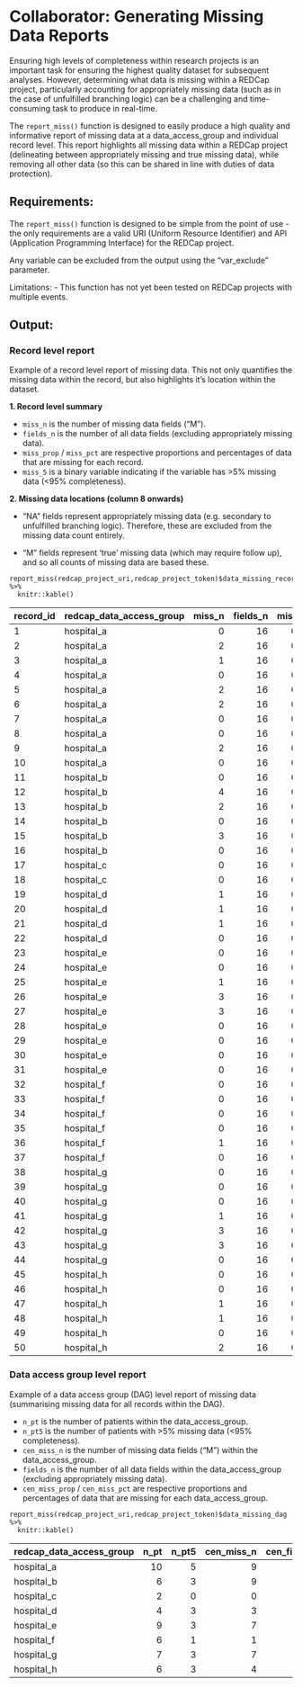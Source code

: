 Collaborator: Generating Missing Data Reports
=============================================

Ensuring high levels of completeness within research projects is an
important task for ensuring the highest quality dataset for subsequent
analyses. However, determining what data is missing within a REDCap
project, particularly accounting for appropriately missing data (such as
in the case of unfulfilled branching logic) can be a challenging and
time-consuming task to produce in real-time.

The `report_miss()` function is designed to easily produce a high
quality and informative report of missing data at a data\_access\_group
and individual record level. This report highlights all missing data
within a REDCap project (delineating between appropriately missing and
true missing data), while removing all other data (so this can be shared
in line with duties of data protection).

Requirements:
-------------

The `report_miss()` function is designed to be simple from the point of
use - the only requirements are a valid URI (Uniform Resource
Identifier) and API (Application Programming Interface) for the REDCap
project.

Any variable can be excluded from the output using the “var\_exclude”
parameter.

Limitations: - This function has not yet been tested on REDCap projects
with multiple events.

Output:
-------

### Record level report

Example of a record level report of missing data. This not only
quantifies the missing data within the record, but also highlights it’s
location within the dataset.

**1. Record level summary**

-   `miss_n` is the number of missing data fields (“M”).
-   `fields_n` is the number of all data fields (excluding appropriately
    missing data).
-   `miss_prop` / `miss_pct` are respective proportions and percentages
    of data that are missing for each record.
-   `miss_5` is a binary variable indicating if the variable has &gt;5%
    missing data (&lt;95% completeness).

**2. Missing data locations (column 8 onwards)**

-   “NA” fields represent appropriately missing data (e.g. secondary to
    unfulfilled branching logic). Therefore, these are excluded from the
    missing data count entirely.

-   “M” fields represent ‘true’ missing data (which may require follow
    up), and so all counts of missing data are based these.

<!-- -->

    report_miss(redcap_project_uri,redcap_project_token)$data_missing_record %>%
      knitr::kable()

<table>
<thead>
<tr class="header">
<th style="text-align: left;">record_id</th>
<th style="text-align: left;">redcap_data_access_group</th>
<th style="text-align: right;">miss_n</th>
<th style="text-align: right;">fields_n</th>
<th style="text-align: right;">miss_prop</th>
<th style="text-align: left;">miss_pct</th>
<th style="text-align: left;">miss_5</th>
<th style="text-align: left;">pt_age</th>
<th style="text-align: left;">pt_sex</th>
<th style="text-align: left;">smoking_status</th>
<th style="text-align: left;">body_mass_index</th>
<th style="text-align: left;">pmh___1</th>
<th style="text-align: left;">pmh___2</th>
<th style="text-align: left;">pmh___3</th>
<th style="text-align: left;">asa_grade</th>
<th style="text-align: left;">pt_ethnicity</th>
<th style="text-align: left;">adm_date</th>
<th style="text-align: left;">op_date</th>
<th style="text-align: left;">op_urgency</th>
<th style="text-align: left;">op_procedure_code</th>
<th style="text-align: left;">follow_up</th>
<th style="text-align: left;">follow_up_readm</th>
<th style="text-align: left;">follow_up_mort</th>
</tr>
</thead>
<tbody>
<tr class="odd">
<td style="text-align: left;">1</td>
<td style="text-align: left;">hospital_a</td>
<td style="text-align: right;">0</td>
<td style="text-align: right;">16</td>
<td style="text-align: right;">0.0000</td>
<td style="text-align: left;">0.0%</td>
<td style="text-align: left;">No</td>
<td style="text-align: left;">.</td>
<td style="text-align: left;">.</td>
<td style="text-align: left;">.</td>
<td style="text-align: left;">.</td>
<td style="text-align: left;">.</td>
<td style="text-align: left;">.</td>
<td style="text-align: left;">.</td>
<td style="text-align: left;">.</td>
<td style="text-align: left;">.</td>
<td style="text-align: left;">.</td>
<td style="text-align: left;">.</td>
<td style="text-align: left;">.</td>
<td style="text-align: left;">.</td>
<td style="text-align: left;">.</td>
<td style="text-align: left;">.</td>
<td style="text-align: left;">.</td>
</tr>
<tr class="even">
<td style="text-align: left;">2</td>
<td style="text-align: left;">hospital_a</td>
<td style="text-align: right;">2</td>
<td style="text-align: right;">16</td>
<td style="text-align: right;">0.1250</td>
<td style="text-align: left;">12.5%</td>
<td style="text-align: left;">Yes</td>
<td style="text-align: left;">.</td>
<td style="text-align: left;">.</td>
<td style="text-align: left;">M</td>
<td style="text-align: left;">M</td>
<td style="text-align: left;">.</td>
<td style="text-align: left;">.</td>
<td style="text-align: left;">.</td>
<td style="text-align: left;">.</td>
<td style="text-align: left;">.</td>
<td style="text-align: left;">.</td>
<td style="text-align: left;">.</td>
<td style="text-align: left;">.</td>
<td style="text-align: left;">.</td>
<td style="text-align: left;">.</td>
<td style="text-align: left;">.</td>
<td style="text-align: left;">.</td>
</tr>
<tr class="odd">
<td style="text-align: left;">3</td>
<td style="text-align: left;">hospital_a</td>
<td style="text-align: right;">1</td>
<td style="text-align: right;">16</td>
<td style="text-align: right;">0.0625</td>
<td style="text-align: left;">6.2%</td>
<td style="text-align: left;">Yes</td>
<td style="text-align: left;">.</td>
<td style="text-align: left;">.</td>
<td style="text-align: left;">.</td>
<td style="text-align: left;">M</td>
<td style="text-align: left;">.</td>
<td style="text-align: left;">.</td>
<td style="text-align: left;">.</td>
<td style="text-align: left;">.</td>
<td style="text-align: left;">.</td>
<td style="text-align: left;">.</td>
<td style="text-align: left;">.</td>
<td style="text-align: left;">.</td>
<td style="text-align: left;">.</td>
<td style="text-align: left;">.</td>
<td style="text-align: left;">.</td>
<td style="text-align: left;">.</td>
</tr>
<tr class="even">
<td style="text-align: left;">4</td>
<td style="text-align: left;">hospital_a</td>
<td style="text-align: right;">0</td>
<td style="text-align: right;">16</td>
<td style="text-align: right;">0.0000</td>
<td style="text-align: left;">0.0%</td>
<td style="text-align: left;">No</td>
<td style="text-align: left;">.</td>
<td style="text-align: left;">.</td>
<td style="text-align: left;">.</td>
<td style="text-align: left;">.</td>
<td style="text-align: left;">.</td>
<td style="text-align: left;">.</td>
<td style="text-align: left;">.</td>
<td style="text-align: left;">.</td>
<td style="text-align: left;">.</td>
<td style="text-align: left;">.</td>
<td style="text-align: left;">.</td>
<td style="text-align: left;">.</td>
<td style="text-align: left;">.</td>
<td style="text-align: left;">.</td>
<td style="text-align: left;">.</td>
<td style="text-align: left;">.</td>
</tr>
<tr class="odd">
<td style="text-align: left;">5</td>
<td style="text-align: left;">hospital_a</td>
<td style="text-align: right;">2</td>
<td style="text-align: right;">16</td>
<td style="text-align: right;">0.1250</td>
<td style="text-align: left;">12.5%</td>
<td style="text-align: left;">Yes</td>
<td style="text-align: left;">.</td>
<td style="text-align: left;">.</td>
<td style="text-align: left;">.</td>
<td style="text-align: left;">.</td>
<td style="text-align: left;">.</td>
<td style="text-align: left;">.</td>
<td style="text-align: left;">.</td>
<td style="text-align: left;">.</td>
<td style="text-align: left;">.</td>
<td style="text-align: left;">.</td>
<td style="text-align: left;">.</td>
<td style="text-align: left;">.</td>
<td style="text-align: left;">.</td>
<td style="text-align: left;">.</td>
<td style="text-align: left;">M</td>
<td style="text-align: left;">M</td>
</tr>
<tr class="even">
<td style="text-align: left;">6</td>
<td style="text-align: left;">hospital_a</td>
<td style="text-align: right;">2</td>
<td style="text-align: right;">16</td>
<td style="text-align: right;">0.1250</td>
<td style="text-align: left;">12.5%</td>
<td style="text-align: left;">Yes</td>
<td style="text-align: left;">.</td>
<td style="text-align: left;">.</td>
<td style="text-align: left;">.</td>
<td style="text-align: left;">.</td>
<td style="text-align: left;">.</td>
<td style="text-align: left;">.</td>
<td style="text-align: left;">.</td>
<td style="text-align: left;">.</td>
<td style="text-align: left;">.</td>
<td style="text-align: left;">.</td>
<td style="text-align: left;">.</td>
<td style="text-align: left;">.</td>
<td style="text-align: left;">.</td>
<td style="text-align: left;">.</td>
<td style="text-align: left;">M</td>
<td style="text-align: left;">M</td>
</tr>
<tr class="odd">
<td style="text-align: left;">7</td>
<td style="text-align: left;">hospital_a</td>
<td style="text-align: right;">0</td>
<td style="text-align: right;">16</td>
<td style="text-align: right;">0.0000</td>
<td style="text-align: left;">0.0%</td>
<td style="text-align: left;">No</td>
<td style="text-align: left;">.</td>
<td style="text-align: left;">.</td>
<td style="text-align: left;">.</td>
<td style="text-align: left;">.</td>
<td style="text-align: left;">.</td>
<td style="text-align: left;">.</td>
<td style="text-align: left;">.</td>
<td style="text-align: left;">.</td>
<td style="text-align: left;">.</td>
<td style="text-align: left;">.</td>
<td style="text-align: left;">.</td>
<td style="text-align: left;">.</td>
<td style="text-align: left;">.</td>
<td style="text-align: left;">.</td>
<td style="text-align: left;">.</td>
<td style="text-align: left;">.</td>
</tr>
<tr class="even">
<td style="text-align: left;">8</td>
<td style="text-align: left;">hospital_a</td>
<td style="text-align: right;">0</td>
<td style="text-align: right;">16</td>
<td style="text-align: right;">0.0000</td>
<td style="text-align: left;">0.0%</td>
<td style="text-align: left;">No</td>
<td style="text-align: left;">.</td>
<td style="text-align: left;">.</td>
<td style="text-align: left;">.</td>
<td style="text-align: left;">.</td>
<td style="text-align: left;">.</td>
<td style="text-align: left;">.</td>
<td style="text-align: left;">.</td>
<td style="text-align: left;">.</td>
<td style="text-align: left;">.</td>
<td style="text-align: left;">.</td>
<td style="text-align: left;">.</td>
<td style="text-align: left;">.</td>
<td style="text-align: left;">.</td>
<td style="text-align: left;">.</td>
<td style="text-align: left;">.</td>
<td style="text-align: left;">.</td>
</tr>
<tr class="odd">
<td style="text-align: left;">9</td>
<td style="text-align: left;">hospital_a</td>
<td style="text-align: right;">2</td>
<td style="text-align: right;">16</td>
<td style="text-align: right;">0.1250</td>
<td style="text-align: left;">12.5%</td>
<td style="text-align: left;">Yes</td>
<td style="text-align: left;">.</td>
<td style="text-align: left;">.</td>
<td style="text-align: left;">.</td>
<td style="text-align: left;">.</td>
<td style="text-align: left;">.</td>
<td style="text-align: left;">.</td>
<td style="text-align: left;">.</td>
<td style="text-align: left;">.</td>
<td style="text-align: left;">.</td>
<td style="text-align: left;">.</td>
<td style="text-align: left;">.</td>
<td style="text-align: left;">.</td>
<td style="text-align: left;">.</td>
<td style="text-align: left;">.</td>
<td style="text-align: left;">M</td>
<td style="text-align: left;">M</td>
</tr>
<tr class="even">
<td style="text-align: left;">10</td>
<td style="text-align: left;">hospital_a</td>
<td style="text-align: right;">0</td>
<td style="text-align: right;">16</td>
<td style="text-align: right;">0.0000</td>
<td style="text-align: left;">0.0%</td>
<td style="text-align: left;">No</td>
<td style="text-align: left;">.</td>
<td style="text-align: left;">.</td>
<td style="text-align: left;">.</td>
<td style="text-align: left;">.</td>
<td style="text-align: left;">.</td>
<td style="text-align: left;">.</td>
<td style="text-align: left;">.</td>
<td style="text-align: left;">.</td>
<td style="text-align: left;">.</td>
<td style="text-align: left;">.</td>
<td style="text-align: left;">.</td>
<td style="text-align: left;">.</td>
<td style="text-align: left;">.</td>
<td style="text-align: left;">.</td>
<td style="text-align: left;">.</td>
<td style="text-align: left;">.</td>
</tr>
<tr class="odd">
<td style="text-align: left;">11</td>
<td style="text-align: left;">hospital_b</td>
<td style="text-align: right;">0</td>
<td style="text-align: right;">16</td>
<td style="text-align: right;">0.0000</td>
<td style="text-align: left;">0.0%</td>
<td style="text-align: left;">No</td>
<td style="text-align: left;">.</td>
<td style="text-align: left;">.</td>
<td style="text-align: left;">.</td>
<td style="text-align: left;">.</td>
<td style="text-align: left;">.</td>
<td style="text-align: left;">.</td>
<td style="text-align: left;">.</td>
<td style="text-align: left;">.</td>
<td style="text-align: left;">.</td>
<td style="text-align: left;">.</td>
<td style="text-align: left;">.</td>
<td style="text-align: left;">.</td>
<td style="text-align: left;">.</td>
<td style="text-align: left;">.</td>
<td style="text-align: left;">.</td>
<td style="text-align: left;">.</td>
</tr>
<tr class="even">
<td style="text-align: left;">12</td>
<td style="text-align: left;">hospital_b</td>
<td style="text-align: right;">4</td>
<td style="text-align: right;">16</td>
<td style="text-align: right;">0.2500</td>
<td style="text-align: left;">25.0%</td>
<td style="text-align: left;">Yes</td>
<td style="text-align: left;">.</td>
<td style="text-align: left;">M</td>
<td style="text-align: left;">.</td>
<td style="text-align: left;">M</td>
<td style="text-align: left;">.</td>
<td style="text-align: left;">.</td>
<td style="text-align: left;">.</td>
<td style="text-align: left;">.</td>
<td style="text-align: left;">.</td>
<td style="text-align: left;">.</td>
<td style="text-align: left;">.</td>
<td style="text-align: left;">.</td>
<td style="text-align: left;">.</td>
<td style="text-align: left;">.</td>
<td style="text-align: left;">M</td>
<td style="text-align: left;">M</td>
</tr>
<tr class="odd">
<td style="text-align: left;">13</td>
<td style="text-align: left;">hospital_b</td>
<td style="text-align: right;">2</td>
<td style="text-align: right;">16</td>
<td style="text-align: right;">0.1250</td>
<td style="text-align: left;">12.5%</td>
<td style="text-align: left;">Yes</td>
<td style="text-align: left;">.</td>
<td style="text-align: left;">.</td>
<td style="text-align: left;">.</td>
<td style="text-align: left;">.</td>
<td style="text-align: left;">.</td>
<td style="text-align: left;">.</td>
<td style="text-align: left;">.</td>
<td style="text-align: left;">.</td>
<td style="text-align: left;">.</td>
<td style="text-align: left;">.</td>
<td style="text-align: left;">.</td>
<td style="text-align: left;">.</td>
<td style="text-align: left;">.</td>
<td style="text-align: left;">.</td>
<td style="text-align: left;">M</td>
<td style="text-align: left;">M</td>
</tr>
<tr class="even">
<td style="text-align: left;">14</td>
<td style="text-align: left;">hospital_b</td>
<td style="text-align: right;">0</td>
<td style="text-align: right;">16</td>
<td style="text-align: right;">0.0000</td>
<td style="text-align: left;">0.0%</td>
<td style="text-align: left;">No</td>
<td style="text-align: left;">.</td>
<td style="text-align: left;">.</td>
<td style="text-align: left;">.</td>
<td style="text-align: left;">.</td>
<td style="text-align: left;">.</td>
<td style="text-align: left;">.</td>
<td style="text-align: left;">.</td>
<td style="text-align: left;">.</td>
<td style="text-align: left;">.</td>
<td style="text-align: left;">.</td>
<td style="text-align: left;">.</td>
<td style="text-align: left;">.</td>
<td style="text-align: left;">.</td>
<td style="text-align: left;">.</td>
<td style="text-align: left;">.</td>
<td style="text-align: left;">.</td>
</tr>
<tr class="odd">
<td style="text-align: left;">15</td>
<td style="text-align: left;">hospital_b</td>
<td style="text-align: right;">3</td>
<td style="text-align: right;">16</td>
<td style="text-align: right;">0.1875</td>
<td style="text-align: left;">18.8%</td>
<td style="text-align: left;">Yes</td>
<td style="text-align: left;">.</td>
<td style="text-align: left;">.</td>
<td style="text-align: left;">.</td>
<td style="text-align: left;">.</td>
<td style="text-align: left;">.</td>
<td style="text-align: left;">.</td>
<td style="text-align: left;">.</td>
<td style="text-align: left;">M</td>
<td style="text-align: left;">.</td>
<td style="text-align: left;">.</td>
<td style="text-align: left;">.</td>
<td style="text-align: left;">.</td>
<td style="text-align: left;">.</td>
<td style="text-align: left;">.</td>
<td style="text-align: left;">M</td>
<td style="text-align: left;">M</td>
</tr>
<tr class="even">
<td style="text-align: left;">16</td>
<td style="text-align: left;">hospital_b</td>
<td style="text-align: right;">0</td>
<td style="text-align: right;">16</td>
<td style="text-align: right;">0.0000</td>
<td style="text-align: left;">0.0%</td>
<td style="text-align: left;">No</td>
<td style="text-align: left;">.</td>
<td style="text-align: left;">.</td>
<td style="text-align: left;">.</td>
<td style="text-align: left;">.</td>
<td style="text-align: left;">.</td>
<td style="text-align: left;">.</td>
<td style="text-align: left;">.</td>
<td style="text-align: left;">.</td>
<td style="text-align: left;">.</td>
<td style="text-align: left;">.</td>
<td style="text-align: left;">.</td>
<td style="text-align: left;">.</td>
<td style="text-align: left;">.</td>
<td style="text-align: left;">.</td>
<td style="text-align: left;">.</td>
<td style="text-align: left;">.</td>
</tr>
<tr class="odd">
<td style="text-align: left;">17</td>
<td style="text-align: left;">hospital_c</td>
<td style="text-align: right;">0</td>
<td style="text-align: right;">16</td>
<td style="text-align: right;">0.0000</td>
<td style="text-align: left;">0.0%</td>
<td style="text-align: left;">No</td>
<td style="text-align: left;">.</td>
<td style="text-align: left;">.</td>
<td style="text-align: left;">.</td>
<td style="text-align: left;">.</td>
<td style="text-align: left;">.</td>
<td style="text-align: left;">.</td>
<td style="text-align: left;">.</td>
<td style="text-align: left;">.</td>
<td style="text-align: left;">.</td>
<td style="text-align: left;">.</td>
<td style="text-align: left;">.</td>
<td style="text-align: left;">.</td>
<td style="text-align: left;">.</td>
<td style="text-align: left;">.</td>
<td style="text-align: left;">.</td>
<td style="text-align: left;">.</td>
</tr>
<tr class="even">
<td style="text-align: left;">18</td>
<td style="text-align: left;">hospital_c</td>
<td style="text-align: right;">0</td>
<td style="text-align: right;">16</td>
<td style="text-align: right;">0.0000</td>
<td style="text-align: left;">0.0%</td>
<td style="text-align: left;">No</td>
<td style="text-align: left;">.</td>
<td style="text-align: left;">.</td>
<td style="text-align: left;">.</td>
<td style="text-align: left;">.</td>
<td style="text-align: left;">.</td>
<td style="text-align: left;">.</td>
<td style="text-align: left;">.</td>
<td style="text-align: left;">.</td>
<td style="text-align: left;">.</td>
<td style="text-align: left;">.</td>
<td style="text-align: left;">.</td>
<td style="text-align: left;">.</td>
<td style="text-align: left;">.</td>
<td style="text-align: left;">.</td>
<td style="text-align: left;">.</td>
<td style="text-align: left;">.</td>
</tr>
<tr class="odd">
<td style="text-align: left;">19</td>
<td style="text-align: left;">hospital_d</td>
<td style="text-align: right;">1</td>
<td style="text-align: right;">16</td>
<td style="text-align: right;">0.0625</td>
<td style="text-align: left;">6.2%</td>
<td style="text-align: left;">Yes</td>
<td style="text-align: left;">.</td>
<td style="text-align: left;">.</td>
<td style="text-align: left;">.</td>
<td style="text-align: left;">.</td>
<td style="text-align: left;">.</td>
<td style="text-align: left;">.</td>
<td style="text-align: left;">.</td>
<td style="text-align: left;">M</td>
<td style="text-align: left;">.</td>
<td style="text-align: left;">.</td>
<td style="text-align: left;">.</td>
<td style="text-align: left;">.</td>
<td style="text-align: left;">.</td>
<td style="text-align: left;">.</td>
<td style="text-align: left;">.</td>
<td style="text-align: left;">.</td>
</tr>
<tr class="even">
<td style="text-align: left;">20</td>
<td style="text-align: left;">hospital_d</td>
<td style="text-align: right;">1</td>
<td style="text-align: right;">16</td>
<td style="text-align: right;">0.0625</td>
<td style="text-align: left;">6.2%</td>
<td style="text-align: left;">Yes</td>
<td style="text-align: left;">.</td>
<td style="text-align: left;">.</td>
<td style="text-align: left;">M</td>
<td style="text-align: left;">.</td>
<td style="text-align: left;">.</td>
<td style="text-align: left;">.</td>
<td style="text-align: left;">.</td>
<td style="text-align: left;">.</td>
<td style="text-align: left;">.</td>
<td style="text-align: left;">.</td>
<td style="text-align: left;">.</td>
<td style="text-align: left;">.</td>
<td style="text-align: left;">.</td>
<td style="text-align: left;">.</td>
<td style="text-align: left;">.</td>
<td style="text-align: left;">.</td>
</tr>
<tr class="odd">
<td style="text-align: left;">21</td>
<td style="text-align: left;">hospital_d</td>
<td style="text-align: right;">1</td>
<td style="text-align: right;">16</td>
<td style="text-align: right;">0.0625</td>
<td style="text-align: left;">6.2%</td>
<td style="text-align: left;">Yes</td>
<td style="text-align: left;">.</td>
<td style="text-align: left;">.</td>
<td style="text-align: left;">.</td>
<td style="text-align: left;">.</td>
<td style="text-align: left;">.</td>
<td style="text-align: left;">.</td>
<td style="text-align: left;">.</td>
<td style="text-align: left;">M</td>
<td style="text-align: left;">.</td>
<td style="text-align: left;">.</td>
<td style="text-align: left;">.</td>
<td style="text-align: left;">.</td>
<td style="text-align: left;">.</td>
<td style="text-align: left;">.</td>
<td style="text-align: left;">.</td>
<td style="text-align: left;">.</td>
</tr>
<tr class="even">
<td style="text-align: left;">22</td>
<td style="text-align: left;">hospital_d</td>
<td style="text-align: right;">0</td>
<td style="text-align: right;">16</td>
<td style="text-align: right;">0.0000</td>
<td style="text-align: left;">0.0%</td>
<td style="text-align: left;">No</td>
<td style="text-align: left;">.</td>
<td style="text-align: left;">.</td>
<td style="text-align: left;">.</td>
<td style="text-align: left;">.</td>
<td style="text-align: left;">.</td>
<td style="text-align: left;">.</td>
<td style="text-align: left;">.</td>
<td style="text-align: left;">.</td>
<td style="text-align: left;">.</td>
<td style="text-align: left;">.</td>
<td style="text-align: left;">.</td>
<td style="text-align: left;">.</td>
<td style="text-align: left;">.</td>
<td style="text-align: left;">.</td>
<td style="text-align: left;">.</td>
<td style="text-align: left;">.</td>
</tr>
<tr class="odd">
<td style="text-align: left;">23</td>
<td style="text-align: left;">hospital_e</td>
<td style="text-align: right;">0</td>
<td style="text-align: right;">16</td>
<td style="text-align: right;">0.0000</td>
<td style="text-align: left;">0.0%</td>
<td style="text-align: left;">No</td>
<td style="text-align: left;">.</td>
<td style="text-align: left;">.</td>
<td style="text-align: left;">.</td>
<td style="text-align: left;">.</td>
<td style="text-align: left;">.</td>
<td style="text-align: left;">.</td>
<td style="text-align: left;">.</td>
<td style="text-align: left;">.</td>
<td style="text-align: left;">.</td>
<td style="text-align: left;">.</td>
<td style="text-align: left;">.</td>
<td style="text-align: left;">.</td>
<td style="text-align: left;">.</td>
<td style="text-align: left;">.</td>
<td style="text-align: left;">.</td>
<td style="text-align: left;">.</td>
</tr>
<tr class="even">
<td style="text-align: left;">24</td>
<td style="text-align: left;">hospital_e</td>
<td style="text-align: right;">0</td>
<td style="text-align: right;">16</td>
<td style="text-align: right;">0.0000</td>
<td style="text-align: left;">0.0%</td>
<td style="text-align: left;">No</td>
<td style="text-align: left;">.</td>
<td style="text-align: left;">.</td>
<td style="text-align: left;">.</td>
<td style="text-align: left;">.</td>
<td style="text-align: left;">.</td>
<td style="text-align: left;">.</td>
<td style="text-align: left;">.</td>
<td style="text-align: left;">.</td>
<td style="text-align: left;">.</td>
<td style="text-align: left;">.</td>
<td style="text-align: left;">.</td>
<td style="text-align: left;">.</td>
<td style="text-align: left;">.</td>
<td style="text-align: left;">.</td>
<td style="text-align: left;">.</td>
<td style="text-align: left;">.</td>
</tr>
<tr class="odd">
<td style="text-align: left;">25</td>
<td style="text-align: left;">hospital_e</td>
<td style="text-align: right;">1</td>
<td style="text-align: right;">16</td>
<td style="text-align: right;">0.0625</td>
<td style="text-align: left;">6.2%</td>
<td style="text-align: left;">Yes</td>
<td style="text-align: left;">.</td>
<td style="text-align: left;">.</td>
<td style="text-align: left;">.</td>
<td style="text-align: left;">M</td>
<td style="text-align: left;">.</td>
<td style="text-align: left;">.</td>
<td style="text-align: left;">.</td>
<td style="text-align: left;">.</td>
<td style="text-align: left;">.</td>
<td style="text-align: left;">.</td>
<td style="text-align: left;">.</td>
<td style="text-align: left;">.</td>
<td style="text-align: left;">.</td>
<td style="text-align: left;">.</td>
<td style="text-align: left;">.</td>
<td style="text-align: left;">.</td>
</tr>
<tr class="even">
<td style="text-align: left;">26</td>
<td style="text-align: left;">hospital_e</td>
<td style="text-align: right;">3</td>
<td style="text-align: right;">16</td>
<td style="text-align: right;">0.1875</td>
<td style="text-align: left;">18.8%</td>
<td style="text-align: left;">Yes</td>
<td style="text-align: left;">.</td>
<td style="text-align: left;">.</td>
<td style="text-align: left;">.</td>
<td style="text-align: left;">M</td>
<td style="text-align: left;">.</td>
<td style="text-align: left;">.</td>
<td style="text-align: left;">.</td>
<td style="text-align: left;">.</td>
<td style="text-align: left;">.</td>
<td style="text-align: left;">.</td>
<td style="text-align: left;">.</td>
<td style="text-align: left;">.</td>
<td style="text-align: left;">.</td>
<td style="text-align: left;">.</td>
<td style="text-align: left;">M</td>
<td style="text-align: left;">M</td>
</tr>
<tr class="odd">
<td style="text-align: left;">27</td>
<td style="text-align: left;">hospital_e</td>
<td style="text-align: right;">3</td>
<td style="text-align: right;">16</td>
<td style="text-align: right;">0.1875</td>
<td style="text-align: left;">18.8%</td>
<td style="text-align: left;">Yes</td>
<td style="text-align: left;">.</td>
<td style="text-align: left;">.</td>
<td style="text-align: left;">.</td>
<td style="text-align: left;">M</td>
<td style="text-align: left;">.</td>
<td style="text-align: left;">.</td>
<td style="text-align: left;">.</td>
<td style="text-align: left;">.</td>
<td style="text-align: left;">.</td>
<td style="text-align: left;">.</td>
<td style="text-align: left;">.</td>
<td style="text-align: left;">.</td>
<td style="text-align: left;">.</td>
<td style="text-align: left;">.</td>
<td style="text-align: left;">M</td>
<td style="text-align: left;">M</td>
</tr>
<tr class="even">
<td style="text-align: left;">28</td>
<td style="text-align: left;">hospital_e</td>
<td style="text-align: right;">0</td>
<td style="text-align: right;">16</td>
<td style="text-align: right;">0.0000</td>
<td style="text-align: left;">0.0%</td>
<td style="text-align: left;">No</td>
<td style="text-align: left;">.</td>
<td style="text-align: left;">.</td>
<td style="text-align: left;">.</td>
<td style="text-align: left;">.</td>
<td style="text-align: left;">.</td>
<td style="text-align: left;">.</td>
<td style="text-align: left;">.</td>
<td style="text-align: left;">.</td>
<td style="text-align: left;">.</td>
<td style="text-align: left;">.</td>
<td style="text-align: left;">.</td>
<td style="text-align: left;">.</td>
<td style="text-align: left;">.</td>
<td style="text-align: left;">.</td>
<td style="text-align: left;">.</td>
<td style="text-align: left;">.</td>
</tr>
<tr class="odd">
<td style="text-align: left;">29</td>
<td style="text-align: left;">hospital_e</td>
<td style="text-align: right;">0</td>
<td style="text-align: right;">16</td>
<td style="text-align: right;">0.0000</td>
<td style="text-align: left;">0.0%</td>
<td style="text-align: left;">No</td>
<td style="text-align: left;">.</td>
<td style="text-align: left;">.</td>
<td style="text-align: left;">.</td>
<td style="text-align: left;">.</td>
<td style="text-align: left;">.</td>
<td style="text-align: left;">.</td>
<td style="text-align: left;">.</td>
<td style="text-align: left;">.</td>
<td style="text-align: left;">.</td>
<td style="text-align: left;">.</td>
<td style="text-align: left;">.</td>
<td style="text-align: left;">.</td>
<td style="text-align: left;">.</td>
<td style="text-align: left;">.</td>
<td style="text-align: left;">.</td>
<td style="text-align: left;">.</td>
</tr>
<tr class="even">
<td style="text-align: left;">30</td>
<td style="text-align: left;">hospital_e</td>
<td style="text-align: right;">0</td>
<td style="text-align: right;">16</td>
<td style="text-align: right;">0.0000</td>
<td style="text-align: left;">0.0%</td>
<td style="text-align: left;">No</td>
<td style="text-align: left;">.</td>
<td style="text-align: left;">.</td>
<td style="text-align: left;">.</td>
<td style="text-align: left;">.</td>
<td style="text-align: left;">.</td>
<td style="text-align: left;">.</td>
<td style="text-align: left;">.</td>
<td style="text-align: left;">.</td>
<td style="text-align: left;">.</td>
<td style="text-align: left;">.</td>
<td style="text-align: left;">.</td>
<td style="text-align: left;">.</td>
<td style="text-align: left;">.</td>
<td style="text-align: left;">.</td>
<td style="text-align: left;">.</td>
<td style="text-align: left;">.</td>
</tr>
<tr class="odd">
<td style="text-align: left;">31</td>
<td style="text-align: left;">hospital_e</td>
<td style="text-align: right;">0</td>
<td style="text-align: right;">16</td>
<td style="text-align: right;">0.0000</td>
<td style="text-align: left;">0.0%</td>
<td style="text-align: left;">No</td>
<td style="text-align: left;">.</td>
<td style="text-align: left;">.</td>
<td style="text-align: left;">.</td>
<td style="text-align: left;">.</td>
<td style="text-align: left;">.</td>
<td style="text-align: left;">.</td>
<td style="text-align: left;">.</td>
<td style="text-align: left;">.</td>
<td style="text-align: left;">.</td>
<td style="text-align: left;">.</td>
<td style="text-align: left;">.</td>
<td style="text-align: left;">.</td>
<td style="text-align: left;">.</td>
<td style="text-align: left;">.</td>
<td style="text-align: left;">.</td>
<td style="text-align: left;">.</td>
</tr>
<tr class="even">
<td style="text-align: left;">32</td>
<td style="text-align: left;">hospital_f</td>
<td style="text-align: right;">0</td>
<td style="text-align: right;">16</td>
<td style="text-align: right;">0.0000</td>
<td style="text-align: left;">0.0%</td>
<td style="text-align: left;">No</td>
<td style="text-align: left;">.</td>
<td style="text-align: left;">.</td>
<td style="text-align: left;">.</td>
<td style="text-align: left;">.</td>
<td style="text-align: left;">.</td>
<td style="text-align: left;">.</td>
<td style="text-align: left;">.</td>
<td style="text-align: left;">.</td>
<td style="text-align: left;">.</td>
<td style="text-align: left;">.</td>
<td style="text-align: left;">.</td>
<td style="text-align: left;">.</td>
<td style="text-align: left;">.</td>
<td style="text-align: left;">.</td>
<td style="text-align: left;">.</td>
<td style="text-align: left;">.</td>
</tr>
<tr class="odd">
<td style="text-align: left;">33</td>
<td style="text-align: left;">hospital_f</td>
<td style="text-align: right;">0</td>
<td style="text-align: right;">16</td>
<td style="text-align: right;">0.0000</td>
<td style="text-align: left;">0.0%</td>
<td style="text-align: left;">No</td>
<td style="text-align: left;">.</td>
<td style="text-align: left;">.</td>
<td style="text-align: left;">.</td>
<td style="text-align: left;">.</td>
<td style="text-align: left;">.</td>
<td style="text-align: left;">.</td>
<td style="text-align: left;">.</td>
<td style="text-align: left;">.</td>
<td style="text-align: left;">.</td>
<td style="text-align: left;">.</td>
<td style="text-align: left;">.</td>
<td style="text-align: left;">.</td>
<td style="text-align: left;">.</td>
<td style="text-align: left;">.</td>
<td style="text-align: left;">.</td>
<td style="text-align: left;">.</td>
</tr>
<tr class="even">
<td style="text-align: left;">34</td>
<td style="text-align: left;">hospital_f</td>
<td style="text-align: right;">0</td>
<td style="text-align: right;">16</td>
<td style="text-align: right;">0.0000</td>
<td style="text-align: left;">0.0%</td>
<td style="text-align: left;">No</td>
<td style="text-align: left;">.</td>
<td style="text-align: left;">.</td>
<td style="text-align: left;">.</td>
<td style="text-align: left;">.</td>
<td style="text-align: left;">.</td>
<td style="text-align: left;">.</td>
<td style="text-align: left;">.</td>
<td style="text-align: left;">.</td>
<td style="text-align: left;">.</td>
<td style="text-align: left;">.</td>
<td style="text-align: left;">.</td>
<td style="text-align: left;">.</td>
<td style="text-align: left;">.</td>
<td style="text-align: left;">.</td>
<td style="text-align: left;">.</td>
<td style="text-align: left;">.</td>
</tr>
<tr class="odd">
<td style="text-align: left;">35</td>
<td style="text-align: left;">hospital_f</td>
<td style="text-align: right;">0</td>
<td style="text-align: right;">16</td>
<td style="text-align: right;">0.0000</td>
<td style="text-align: left;">0.0%</td>
<td style="text-align: left;">No</td>
<td style="text-align: left;">.</td>
<td style="text-align: left;">.</td>
<td style="text-align: left;">.</td>
<td style="text-align: left;">.</td>
<td style="text-align: left;">.</td>
<td style="text-align: left;">.</td>
<td style="text-align: left;">.</td>
<td style="text-align: left;">.</td>
<td style="text-align: left;">.</td>
<td style="text-align: left;">.</td>
<td style="text-align: left;">.</td>
<td style="text-align: left;">.</td>
<td style="text-align: left;">.</td>
<td style="text-align: left;">.</td>
<td style="text-align: left;">.</td>
<td style="text-align: left;">.</td>
</tr>
<tr class="even">
<td style="text-align: left;">36</td>
<td style="text-align: left;">hospital_f</td>
<td style="text-align: right;">1</td>
<td style="text-align: right;">16</td>
<td style="text-align: right;">0.0625</td>
<td style="text-align: left;">6.2%</td>
<td style="text-align: left;">Yes</td>
<td style="text-align: left;">.</td>
<td style="text-align: left;">M</td>
<td style="text-align: left;">.</td>
<td style="text-align: left;">.</td>
<td style="text-align: left;">.</td>
<td style="text-align: left;">.</td>
<td style="text-align: left;">.</td>
<td style="text-align: left;">.</td>
<td style="text-align: left;">.</td>
<td style="text-align: left;">.</td>
<td style="text-align: left;">.</td>
<td style="text-align: left;">.</td>
<td style="text-align: left;">.</td>
<td style="text-align: left;">.</td>
<td style="text-align: left;">.</td>
<td style="text-align: left;">.</td>
</tr>
<tr class="odd">
<td style="text-align: left;">37</td>
<td style="text-align: left;">hospital_f</td>
<td style="text-align: right;">0</td>
<td style="text-align: right;">16</td>
<td style="text-align: right;">0.0000</td>
<td style="text-align: left;">0.0%</td>
<td style="text-align: left;">No</td>
<td style="text-align: left;">.</td>
<td style="text-align: left;">.</td>
<td style="text-align: left;">.</td>
<td style="text-align: left;">.</td>
<td style="text-align: left;">.</td>
<td style="text-align: left;">.</td>
<td style="text-align: left;">.</td>
<td style="text-align: left;">.</td>
<td style="text-align: left;">.</td>
<td style="text-align: left;">.</td>
<td style="text-align: left;">.</td>
<td style="text-align: left;">.</td>
<td style="text-align: left;">.</td>
<td style="text-align: left;">.</td>
<td style="text-align: left;">.</td>
<td style="text-align: left;">.</td>
</tr>
<tr class="even">
<td style="text-align: left;">38</td>
<td style="text-align: left;">hospital_g</td>
<td style="text-align: right;">0</td>
<td style="text-align: right;">16</td>
<td style="text-align: right;">0.0000</td>
<td style="text-align: left;">0.0%</td>
<td style="text-align: left;">No</td>
<td style="text-align: left;">.</td>
<td style="text-align: left;">.</td>
<td style="text-align: left;">.</td>
<td style="text-align: left;">.</td>
<td style="text-align: left;">.</td>
<td style="text-align: left;">.</td>
<td style="text-align: left;">.</td>
<td style="text-align: left;">.</td>
<td style="text-align: left;">.</td>
<td style="text-align: left;">.</td>
<td style="text-align: left;">.</td>
<td style="text-align: left;">.</td>
<td style="text-align: left;">.</td>
<td style="text-align: left;">.</td>
<td style="text-align: left;">.</td>
<td style="text-align: left;">.</td>
</tr>
<tr class="odd">
<td style="text-align: left;">39</td>
<td style="text-align: left;">hospital_g</td>
<td style="text-align: right;">0</td>
<td style="text-align: right;">16</td>
<td style="text-align: right;">0.0000</td>
<td style="text-align: left;">0.0%</td>
<td style="text-align: left;">No</td>
<td style="text-align: left;">.</td>
<td style="text-align: left;">.</td>
<td style="text-align: left;">.</td>
<td style="text-align: left;">.</td>
<td style="text-align: left;">.</td>
<td style="text-align: left;">.</td>
<td style="text-align: left;">.</td>
<td style="text-align: left;">.</td>
<td style="text-align: left;">.</td>
<td style="text-align: left;">.</td>
<td style="text-align: left;">.</td>
<td style="text-align: left;">.</td>
<td style="text-align: left;">.</td>
<td style="text-align: left;">.</td>
<td style="text-align: left;">.</td>
<td style="text-align: left;">.</td>
</tr>
<tr class="even">
<td style="text-align: left;">40</td>
<td style="text-align: left;">hospital_g</td>
<td style="text-align: right;">0</td>
<td style="text-align: right;">16</td>
<td style="text-align: right;">0.0000</td>
<td style="text-align: left;">0.0%</td>
<td style="text-align: left;">No</td>
<td style="text-align: left;">.</td>
<td style="text-align: left;">.</td>
<td style="text-align: left;">.</td>
<td style="text-align: left;">.</td>
<td style="text-align: left;">.</td>
<td style="text-align: left;">.</td>
<td style="text-align: left;">.</td>
<td style="text-align: left;">.</td>
<td style="text-align: left;">.</td>
<td style="text-align: left;">.</td>
<td style="text-align: left;">.</td>
<td style="text-align: left;">.</td>
<td style="text-align: left;">.</td>
<td style="text-align: left;">.</td>
<td style="text-align: left;">.</td>
<td style="text-align: left;">.</td>
</tr>
<tr class="odd">
<td style="text-align: left;">41</td>
<td style="text-align: left;">hospital_g</td>
<td style="text-align: right;">1</td>
<td style="text-align: right;">16</td>
<td style="text-align: right;">0.0625</td>
<td style="text-align: left;">6.2%</td>
<td style="text-align: left;">Yes</td>
<td style="text-align: left;">.</td>
<td style="text-align: left;">.</td>
<td style="text-align: left;">.</td>
<td style="text-align: left;">M</td>
<td style="text-align: left;">.</td>
<td style="text-align: left;">.</td>
<td style="text-align: left;">.</td>
<td style="text-align: left;">.</td>
<td style="text-align: left;">.</td>
<td style="text-align: left;">.</td>
<td style="text-align: left;">.</td>
<td style="text-align: left;">.</td>
<td style="text-align: left;">.</td>
<td style="text-align: left;">.</td>
<td style="text-align: left;">.</td>
<td style="text-align: left;">.</td>
</tr>
<tr class="even">
<td style="text-align: left;">42</td>
<td style="text-align: left;">hospital_g</td>
<td style="text-align: right;">3</td>
<td style="text-align: right;">16</td>
<td style="text-align: right;">0.1875</td>
<td style="text-align: left;">18.8%</td>
<td style="text-align: left;">Yes</td>
<td style="text-align: left;">.</td>
<td style="text-align: left;">.</td>
<td style="text-align: left;">.</td>
<td style="text-align: left;">M</td>
<td style="text-align: left;">.</td>
<td style="text-align: left;">.</td>
<td style="text-align: left;">.</td>
<td style="text-align: left;">.</td>
<td style="text-align: left;">.</td>
<td style="text-align: left;">.</td>
<td style="text-align: left;">.</td>
<td style="text-align: left;">.</td>
<td style="text-align: left;">.</td>
<td style="text-align: left;">.</td>
<td style="text-align: left;">M</td>
<td style="text-align: left;">M</td>
</tr>
<tr class="odd">
<td style="text-align: left;">43</td>
<td style="text-align: left;">hospital_g</td>
<td style="text-align: right;">3</td>
<td style="text-align: right;">16</td>
<td style="text-align: right;">0.1875</td>
<td style="text-align: left;">18.8%</td>
<td style="text-align: left;">Yes</td>
<td style="text-align: left;">.</td>
<td style="text-align: left;">.</td>
<td style="text-align: left;">.</td>
<td style="text-align: left;">M</td>
<td style="text-align: left;">.</td>
<td style="text-align: left;">.</td>
<td style="text-align: left;">.</td>
<td style="text-align: left;">.</td>
<td style="text-align: left;">.</td>
<td style="text-align: left;">.</td>
<td style="text-align: left;">.</td>
<td style="text-align: left;">.</td>
<td style="text-align: left;">.</td>
<td style="text-align: left;">.</td>
<td style="text-align: left;">M</td>
<td style="text-align: left;">M</td>
</tr>
<tr class="even">
<td style="text-align: left;">44</td>
<td style="text-align: left;">hospital_g</td>
<td style="text-align: right;">0</td>
<td style="text-align: right;">16</td>
<td style="text-align: right;">0.0000</td>
<td style="text-align: left;">0.0%</td>
<td style="text-align: left;">No</td>
<td style="text-align: left;">.</td>
<td style="text-align: left;">.</td>
<td style="text-align: left;">.</td>
<td style="text-align: left;">.</td>
<td style="text-align: left;">.</td>
<td style="text-align: left;">.</td>
<td style="text-align: left;">.</td>
<td style="text-align: left;">.</td>
<td style="text-align: left;">.</td>
<td style="text-align: left;">.</td>
<td style="text-align: left;">.</td>
<td style="text-align: left;">.</td>
<td style="text-align: left;">.</td>
<td style="text-align: left;">.</td>
<td style="text-align: left;">.</td>
<td style="text-align: left;">.</td>
</tr>
<tr class="odd">
<td style="text-align: left;">45</td>
<td style="text-align: left;">hospital_h</td>
<td style="text-align: right;">0</td>
<td style="text-align: right;">16</td>
<td style="text-align: right;">0.0000</td>
<td style="text-align: left;">0.0%</td>
<td style="text-align: left;">No</td>
<td style="text-align: left;">.</td>
<td style="text-align: left;">.</td>
<td style="text-align: left;">.</td>
<td style="text-align: left;">.</td>
<td style="text-align: left;">.</td>
<td style="text-align: left;">.</td>
<td style="text-align: left;">.</td>
<td style="text-align: left;">.</td>
<td style="text-align: left;">.</td>
<td style="text-align: left;">.</td>
<td style="text-align: left;">.</td>
<td style="text-align: left;">.</td>
<td style="text-align: left;">.</td>
<td style="text-align: left;">.</td>
<td style="text-align: left;">.</td>
<td style="text-align: left;">.</td>
</tr>
<tr class="even">
<td style="text-align: left;">46</td>
<td style="text-align: left;">hospital_h</td>
<td style="text-align: right;">0</td>
<td style="text-align: right;">16</td>
<td style="text-align: right;">0.0000</td>
<td style="text-align: left;">0.0%</td>
<td style="text-align: left;">No</td>
<td style="text-align: left;">.</td>
<td style="text-align: left;">.</td>
<td style="text-align: left;">.</td>
<td style="text-align: left;">.</td>
<td style="text-align: left;">.</td>
<td style="text-align: left;">.</td>
<td style="text-align: left;">.</td>
<td style="text-align: left;">.</td>
<td style="text-align: left;">.</td>
<td style="text-align: left;">.</td>
<td style="text-align: left;">.</td>
<td style="text-align: left;">.</td>
<td style="text-align: left;">.</td>
<td style="text-align: left;">.</td>
<td style="text-align: left;">.</td>
<td style="text-align: left;">.</td>
</tr>
<tr class="odd">
<td style="text-align: left;">47</td>
<td style="text-align: left;">hospital_h</td>
<td style="text-align: right;">1</td>
<td style="text-align: right;">16</td>
<td style="text-align: right;">0.0625</td>
<td style="text-align: left;">6.2%</td>
<td style="text-align: left;">Yes</td>
<td style="text-align: left;">.</td>
<td style="text-align: left;">.</td>
<td style="text-align: left;">.</td>
<td style="text-align: left;">M</td>
<td style="text-align: left;">.</td>
<td style="text-align: left;">.</td>
<td style="text-align: left;">.</td>
<td style="text-align: left;">.</td>
<td style="text-align: left;">.</td>
<td style="text-align: left;">.</td>
<td style="text-align: left;">.</td>
<td style="text-align: left;">.</td>
<td style="text-align: left;">.</td>
<td style="text-align: left;">.</td>
<td style="text-align: left;">.</td>
<td style="text-align: left;">.</td>
</tr>
<tr class="even">
<td style="text-align: left;">48</td>
<td style="text-align: left;">hospital_h</td>
<td style="text-align: right;">1</td>
<td style="text-align: right;">16</td>
<td style="text-align: right;">0.0625</td>
<td style="text-align: left;">6.2%</td>
<td style="text-align: left;">Yes</td>
<td style="text-align: left;">.</td>
<td style="text-align: left;">.</td>
<td style="text-align: left;">.</td>
<td style="text-align: left;">M</td>
<td style="text-align: left;">.</td>
<td style="text-align: left;">.</td>
<td style="text-align: left;">.</td>
<td style="text-align: left;">.</td>
<td style="text-align: left;">.</td>
<td style="text-align: left;">.</td>
<td style="text-align: left;">.</td>
<td style="text-align: left;">.</td>
<td style="text-align: left;">.</td>
<td style="text-align: left;">.</td>
<td style="text-align: left;">.</td>
<td style="text-align: left;">.</td>
</tr>
<tr class="odd">
<td style="text-align: left;">49</td>
<td style="text-align: left;">hospital_h</td>
<td style="text-align: right;">0</td>
<td style="text-align: right;">16</td>
<td style="text-align: right;">0.0000</td>
<td style="text-align: left;">0.0%</td>
<td style="text-align: left;">No</td>
<td style="text-align: left;">.</td>
<td style="text-align: left;">.</td>
<td style="text-align: left;">.</td>
<td style="text-align: left;">.</td>
<td style="text-align: left;">.</td>
<td style="text-align: left;">.</td>
<td style="text-align: left;">.</td>
<td style="text-align: left;">.</td>
<td style="text-align: left;">.</td>
<td style="text-align: left;">.</td>
<td style="text-align: left;">.</td>
<td style="text-align: left;">.</td>
<td style="text-align: left;">.</td>
<td style="text-align: left;">.</td>
<td style="text-align: left;">.</td>
<td style="text-align: left;">.</td>
</tr>
<tr class="even">
<td style="text-align: left;">50</td>
<td style="text-align: left;">hospital_h</td>
<td style="text-align: right;">2</td>
<td style="text-align: right;">16</td>
<td style="text-align: right;">0.1250</td>
<td style="text-align: left;">12.5%</td>
<td style="text-align: left;">Yes</td>
<td style="text-align: left;">.</td>
<td style="text-align: left;">.</td>
<td style="text-align: left;">.</td>
<td style="text-align: left;">.</td>
<td style="text-align: left;">.</td>
<td style="text-align: left;">.</td>
<td style="text-align: left;">.</td>
<td style="text-align: left;">.</td>
<td style="text-align: left;">.</td>
<td style="text-align: left;">.</td>
<td style="text-align: left;">.</td>
<td style="text-align: left;">.</td>
<td style="text-align: left;">.</td>
<td style="text-align: left;">.</td>
<td style="text-align: left;">M</td>
<td style="text-align: left;">M</td>
</tr>
</tbody>
</table>

### Data access group level report

Example of a data access group (DAG) level report of missing data
(summarising missing data for all records within the DAG).

-   `n_pt` is the number of patients within the data\_access\_group.
-   `n_pt5` is the number of patients with &gt;5% missing data (&lt;95%
    completeness).
-   `cen_miss_n` is the number of missing data fields (“M”) within the
    data\_access\_group.
-   `fields_n` is the number of all data fields within the
    data\_access\_group (excluding appropriately missing data).
-   `cen_miss_prop` / `cen_miss_pct` are respective proportions and
    percentages of data that are missing for each data\_access\_group.

<!-- -->

    report_miss(redcap_project_uri,redcap_project_token)$data_missing_dag %>%
      knitr::kable()

<table>
<thead>
<tr class="header">
<th style="text-align: left;">redcap_data_access_group</th>
<th style="text-align: right;">n_pt</th>
<th style="text-align: right;">n_pt5</th>
<th style="text-align: right;">cen_miss_n</th>
<th style="text-align: right;">cen_field_n</th>
<th style="text-align: right;">cen_miss_prop</th>
<th style="text-align: left;">cen_miss_pct</th>
</tr>
</thead>
<tbody>
<tr class="odd">
<td style="text-align: left;">hospital_a</td>
<td style="text-align: right;">10</td>
<td style="text-align: right;">5</td>
<td style="text-align: right;">9</td>
<td style="text-align: right;">160</td>
<td style="text-align: right;">0.0562500</td>
<td style="text-align: left;">5.6%</td>
</tr>
<tr class="even">
<td style="text-align: left;">hospital_b</td>
<td style="text-align: right;">6</td>
<td style="text-align: right;">3</td>
<td style="text-align: right;">9</td>
<td style="text-align: right;">96</td>
<td style="text-align: right;">0.0937500</td>
<td style="text-align: left;">9.4%</td>
</tr>
<tr class="odd">
<td style="text-align: left;">hospital_c</td>
<td style="text-align: right;">2</td>
<td style="text-align: right;">0</td>
<td style="text-align: right;">0</td>
<td style="text-align: right;">32</td>
<td style="text-align: right;">0.0000000</td>
<td style="text-align: left;">0.0%</td>
</tr>
<tr class="even">
<td style="text-align: left;">hospital_d</td>
<td style="text-align: right;">4</td>
<td style="text-align: right;">3</td>
<td style="text-align: right;">3</td>
<td style="text-align: right;">64</td>
<td style="text-align: right;">0.0468750</td>
<td style="text-align: left;">4.7%</td>
</tr>
<tr class="odd">
<td style="text-align: left;">hospital_e</td>
<td style="text-align: right;">9</td>
<td style="text-align: right;">3</td>
<td style="text-align: right;">7</td>
<td style="text-align: right;">144</td>
<td style="text-align: right;">0.0486111</td>
<td style="text-align: left;">4.9%</td>
</tr>
<tr class="even">
<td style="text-align: left;">hospital_f</td>
<td style="text-align: right;">6</td>
<td style="text-align: right;">1</td>
<td style="text-align: right;">1</td>
<td style="text-align: right;">96</td>
<td style="text-align: right;">0.0104167</td>
<td style="text-align: left;">1.0%</td>
</tr>
<tr class="odd">
<td style="text-align: left;">hospital_g</td>
<td style="text-align: right;">7</td>
<td style="text-align: right;">3</td>
<td style="text-align: right;">7</td>
<td style="text-align: right;">112</td>
<td style="text-align: right;">0.0625000</td>
<td style="text-align: left;">6.2%</td>
</tr>
<tr class="even">
<td style="text-align: left;">hospital_h</td>
<td style="text-align: right;">6</td>
<td style="text-align: right;">3</td>
<td style="text-align: right;">4</td>
<td style="text-align: right;">96</td>
<td style="text-align: right;">0.0416667</td>
<td style="text-align: left;">4.2%</td>
</tr>
</tbody>
</table>
